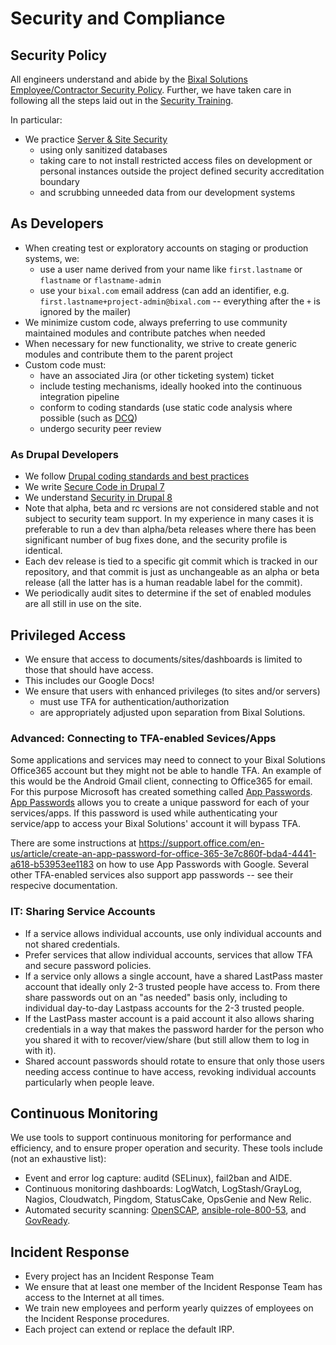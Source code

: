 # Security and Compliance

## Security Policy

All engineers understand and abide by the [Bixal Solutions Employee/Contractor Security Policy](../03-policies/security.md). Further, we have taken care in following all the steps laid out in the [Security Training](../01-welcome-to-civicactions/training/security-training.md).

In particular:

* We practice [Server & Site Security](../03-policies/security.md#server--site-security)
  * using only sanitized databases
  * taking care to not install restricted access files on development or personal instances outside the project defined security accreditation boundary
  * and scrubbing unneeded data from our development systems

## As Developers

* When creating test or exploratory accounts on staging or production systems, we:
  * use a user name derived from your name like `first.lastname` or `flastname` or `flastname-admin`
  * use your `bixal.com` email address (can add an identifier, e.g. `first.lastname+project-admin@bixal.com` -- everything after the `+` is ignored by the mailer)
* We minimize custom code, always preferring to use community maintained modules and contribute patches when needed
* When necessary for new functionality, we strive to create generic modules and contribute them to the parent project
* Custom code must:
  * have an associated Jira (or other ticketing system) ticket
  * include testing mechanisms, ideally hooked into the continuous integration pipeline
  * conform to coding standards (use static code analysis where possible (such as [DCQ](https://www.drupal.org/project/dcq))
  * undergo security peer review

### As Drupal Developers

* We follow [Drupal coding standards and best practices](https://www.drupal.org/developing/best-practices)
* We write [Secure Code in Drupal 7](https://www.drupal.org/docs/7/security/writing-secure-code)
* We understand [Security in Drupal 8](https://www.drupal.org/docs/8/security)
* Note that alpha, beta and rc versions are not considered stable and not subject to security team support. In my experience in many cases it is preferable to run a dev than alpha/beta releases where there has been significant number of bug fixes done, and the security profile is identical.
* Each dev release is tied to a specific git commit which is tracked in our repository, and that commit is just as unchangeable as an alpha or beta release (all the latter has is a human readable label for the commit).
* We periodically audit sites to determine if the set of enabled modules are all still in use on the site.

## Privileged Access

* We ensure that access to documents/sites/dashboards is limited to those that should have access.
* This includes our Google Docs!
* We ensure that users with enhanced privileges (to sites and/or servers)
  * must use TFA for authentication/authorization
  * are appropriately adjusted upon separation from Bixal Solutions.

### Advanced: Connecting to TFA-enabled Sevices/Apps

Some applications and services may need to connect to your Bixal Solutions Office365 account but they might not be able to handle TFA. An example of this would be the Android Gmail client, connecting to Office365 for email. For this purpose Microsoft has created something called [App Passwords](https://support.office.com/en-us/article/create-an-app-password-for-office-365-3e7c860f-bda4-4441-a618-b53953ee1183). [App Passwords](https://support.office.com/en-us/article/create-an-app-password-for-office-365-3e7c860f-bda4-4441-a618-b53953ee1183) allows you to create a unique password for each of your services/apps. If this password is used while authenticating your service/app to access your Bixal Solutions' account it will bypass TFA.

There are some instructions at <https://support.office.com/en-us/article/create-an-app-password-for-office-365-3e7c860f-bda4-4441-a618-b53953ee1183> on how to use App Passwords with Google. Several other TFA-enabled services also support app passwords -- see their respecive documentation.

### IT: Sharing Service Accounts

* If a service allows individual accounts, use only individual accounts and not shared credentials.
* Prefer services that allow individual accounts, services that allow TFA and secure password policies.
* If a service only allows a single account, have a shared LastPass master account that ideally only 2-3 trusted people have access to. From there share passwords out on an "as needed" basis only, including to individual day-to-day Lastpass accounts for the 2-3 trusted people.
* If the LastPass master account is a paid account it also allows sharing credentials in a way that makes the password harder for the person who you shared it with to recover/view/share (but still allow them to log in with it).
* Shared account passwords should rotate to ensure that only those users needing access continue to have access, revoking individual accounts particularly when people leave.

## Continuous Monitoring

We use tools to support continuous monitoring for performance and efficiency, and to ensure proper operation and security. These tools include (not an exhaustive list):

* Event and error log capture: auditd (SELinux), fail2ban and AIDE.
* Continuous monitoring dashboards: LogWatch, LogStash/GrayLog, Nagios, Cloudwatch, Pingdom, StatusCake, OpsGenie and New Relic.
* Automated security scanning: [OpenSCAP](http://www.open-scap.org/), [ansible-role-800-53](https://github.com/RedHatGov/ansible-role-800-53), and [GovReady](https://github.com/GovReady).

## Incident Response

* Every project has an Incident Response Team
* We ensure that at least one member of the Incident Response Team has access to the Internet at all times.
* We train new employees and perform yearly quizzes of employees on the Incident Response procedures.
* Each project can extend or replace the default IRP.
